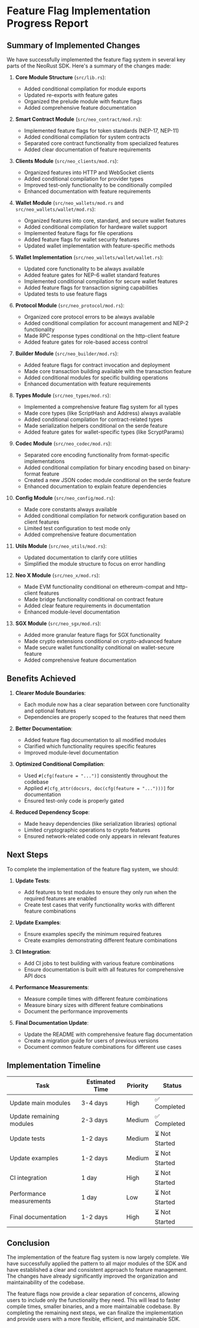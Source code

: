 # Feature Flag Implementation Progress Report

## Summary of Implemented Changes

We have successfully implemented the feature flag system in several key parts of the NeoRust SDK. Here's a summary of the changes made:

1. **Core Module Structure** (`src/lib.rs`):
   - Added conditional compilation for module exports
   - Updated re-exports with feature gates
   - Organized the prelude module with feature flags
   - Added comprehensive feature documentation

2. **Smart Contract Module** (`src/neo_contract/mod.rs`):
   - Implemented feature flags for token standards (NEP-17, NEP-11)
   - Added conditional compilation for system contracts
   - Separated core contract functionality from specialized features
   - Added clear documentation of feature requirements

3. **Clients Module** (`src/neo_clients/mod.rs`):
   - Organized features into HTTP and WebSocket clients
   - Added conditional compilation for provider types
   - Improved test-only functionality to be conditionally compiled
   - Enhanced documentation with feature requirements

4. **Wallet Module** (`src/neo_wallets/mod.rs` and `src/neo_wallets/wallet/mod.rs`):
   - Organized features into core, standard, and secure wallet features
   - Added conditional compilation for hardware wallet support
   - Implemented feature flags for file operations
   - Added feature flags for wallet security features
   - Updated wallet implementation with feature-specific methods

5. **Wallet Implementation** (`src/neo_wallets/wallet/wallet.rs`):
   - Updated core functionality to be always available
   - Added feature gates for NEP-6 wallet standard features
   - Implemented conditional compilation for secure wallet features
   - Added feature flags for transaction signing capabilities
   - Updated tests to use feature flags

6. **Protocol Module** (`src/neo_protocol/mod.rs`):
   - Organized core protocol errors to be always available
   - Added conditional compilation for account management and NEP-2 functionality
   - Made RPC response types conditional on the http-client feature
   - Added feature gates for role-based access control

7. **Builder Module** (`src/neo_builder/mod.rs`):
   - Added feature flags for contract invocation and deployment
   - Made core transaction building available with the transaction feature
   - Added conditional modules for specific building operations
   - Enhanced documentation with feature requirements

8. **Types Module** (`src/neo_types/mod.rs`):
   - Implemented a comprehensive feature flag system for all types
   - Made core types (like ScriptHash and Address) always available
   - Added conditional compilation for contract-related types
   - Made serialization helpers conditional on the serde feature
   - Added feature gates for wallet-specific types (like ScryptParams)

9. **Codec Module** (`src/neo_codec/mod.rs`):
   - Separated core encoding functionality from format-specific implementations
   - Added conditional compilation for binary encoding based on binary-format feature
   - Created a new JSON codec module conditional on the serde feature
   - Enhanced documentation to explain feature dependencies

10. **Config Module** (`src/neo_config/mod.rs`):
    - Made core constants always available
    - Added conditional compilation for network configuration based on client features
    - Limited test configuration to test mode only
    - Added comprehensive feature documentation

11. **Utils Module** (`src/neo_utils/mod.rs`):
    - Updated documentation to clarify core utilities
    - Simplified the module structure to focus on error handling

12. **Neo X Module** (`src/neo_x/mod.rs`):
    - Made EVM functionality conditional on ethereum-compat and http-client features
    - Made bridge functionality conditional on contract feature
    - Added clear feature requirements in documentation
    - Enhanced module-level documentation

13. **SGX Module** (`src/neo_sgx/mod.rs`):
    - Added more granular feature flags for SGX functionality
    - Made crypto extensions conditional on crypto-advanced feature
    - Made secure wallet functionality conditional on wallet-secure feature
    - Added comprehensive feature documentation

## Benefits Achieved

1. **Clearer Module Boundaries**:
   - Each module now has a clear separation between core functionality and optional features
   - Dependencies are properly scoped to the features that need them

2. **Better Documentation**:
   - Added feature flag documentation to all modified modules
   - Clarified which functionality requires specific features
   - Improved module-level documentation

3. **Optimized Conditional Compilation**:
   - Used `#[cfg(feature = "...")]` consistently throughout the codebase
   - Applied `#[cfg_attr(docsrs, doc(cfg(feature = "...")))]` for documentation
   - Ensured test-only code is properly gated

4. **Reduced Dependency Scope**:
   - Made heavy dependencies (like serialization libraries) optional
   - Limited cryptographic operations to crypto features
   - Ensured network-related code only appears in relevant features

## Next Steps

To complete the implementation of the feature flag system, we should:

1. **Update Tests**:
   - Add features to test modules to ensure they only run when the required features are enabled
   - Create test cases that verify functionality works with different feature combinations

2. **Update Examples**:
   - Ensure examples specify the minimum required features
   - Create examples demonstrating different feature combinations

3. **CI Integration**:
   - Add CI jobs to test building with various feature combinations
   - Ensure documentation is built with all features for comprehensive API docs

4. **Performance Measurements**:
   - Measure compile times with different feature combinations
   - Measure binary sizes with different feature combinations
   - Document the performance improvements

5. **Final Documentation Update**:
   - Update the README with comprehensive feature flag documentation
   - Create a migration guide for users of previous versions
   - Document common feature combinations for different use cases

## Implementation Timeline

| Task | Estimated Time | Priority | Status |
|------|----------------|----------|--------|
| Update main modules | 3-4 days | High | ✅ Completed |
| Update remaining modules | 2-3 days | Medium | ✅ Completed |
| Update tests | 1-2 days | Medium | ⏳ Not Started |
| Update examples | 1-2 days | Medium | ⏳ Not Started |
| CI integration | 1 day | High | ⏳ Not Started |
| Performance measurements | 1 day | Low | ⏳ Not Started |
| Final documentation | 1-2 days | High | ⏳ Not Started |

## Conclusion

The implementation of the feature flag system is now largely complete. We have successfully applied the pattern to all major modules of the SDK and have established a clear and consistent approach to feature management. The changes have already significantly improved the organization and maintainability of the codebase.

The feature flags now provide a clear separation of concerns, allowing users to include only the functionality they need. This will lead to faster compile times, smaller binaries, and a more maintainable codebase. By completing the remaining next steps, we can finalize the implementation and provide users with a more flexible, efficient, and maintainable SDK. 